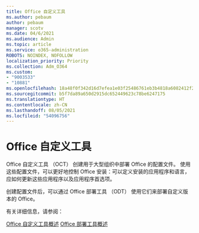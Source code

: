 ```yaml
---
title: Office 自定义工具
ms.author: pebaum
author: pebaum
manager: scotv
ms.date: 04/6/2021
ms.audience: Admin
ms.topic: article
ms.service: o365-administration
ROBOTS: NOINDEX, NOFOLLOW
localization_priority: Priority
ms.collection: Adm_O364
ms.custom:
- "9003533"
- "10881"
ms.openlocfilehash: 18a48f0f342d16d7efea1e03f25486761eb3b4818a6082412f24309af983d6fe
ms.sourcegitcommit: b5f7da89a650d2915dc652449623c78be6247175
ms.translationtype: HT
ms.contentlocale: zh-CN
ms.lasthandoff: 08/05/2021
ms.locfileid: "54096756"
---
```

# <a name="office-customization-tool"></a>Office 自定义工具

Office 自定义工具 （OCT） 创建用于大型组织中部署 Office 的配置文件。 使用这些配置文件，可以更好地控制 Office 安装：可以定义安装的应用程序和语言，应如何更新这些应用程序以及应用程序首选项。 

创建配置文件后，可以通过 Office 部署工具 （ODT） 使用它们来部署自定义版本的 Office。 

有关详细信息，请参阅：

[Office 自定义工具概述](https://docs.microsoft.com/deployoffice/overview-of-the-office-customization-tool-for-click-to-run)
[Office 部署工具概述](https://docs.microsoft.com/deployoffice/overview-office-deployment-tool)